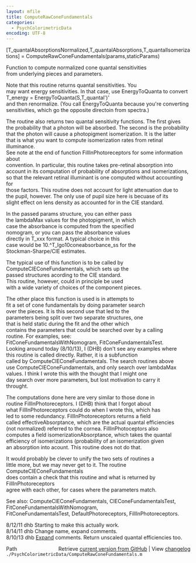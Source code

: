 ```yaml
---
layout: mfile
title: ComputeRawConeFundamentals
categories:
  - PsychColorimetricData
encoding: UTF-8
---
```


[T\_quantalAbsorptionsNormalized,T\_quantalAbsorptions,T\_quantalIsomerizations] = ComputeRawConeFundamentals(params,staticParams)  

Function to compute normalized cone quantal sensitivities  
from underlying pieces and parameters.  

Note that this routine returns quantal sensitivities.  You  
may want energy sensitivities.  In that case, use EnergyToQuanta to convert  
  T\_energy = EnergyToQuanta(S,T\_quantal')'  
and then renormalize.  (You call EnergyToQuanta because you're converting  
sensitivities, which go the opposite directoin from spectra.)  

The routine also returns two quantal sensitivity functions.  The first gives  
the probability that a photon will be absorbed.  The second is the probability  
that the photon will cause a photopigment isomerization.  It is the latter  
that is what you want to compute isomerization rates from retinal illuminance.  
See note at the end of function FillInPhotoreceptors for some information about  
convention.  In particular, this routine takes pre-retinal absorption into  
account in its computation of probability of absorptions and isomerizations,  
so that the relevant retinal illuminant is one computed without accounting for  
those factors.  This routine does not account for light attenuation due to  
the pupil, however.  The only use of pupil size here is becuase of its  
slight effect on lens density as accounted for in the CIE standard.  

In the passed params structure, you can either pass  
the lambdaMax values for the photopigment, in which  
case the absorbance is computed from the specified  
nomogram, or you can pass the absorbance values  
directly in T\_xxx format.  A typical choice in this  
case would be 10.^T\_lgo10coneabsorbance\_ss for the  
Stockman-Sharpe/CIE estimates.  

The typical use of this function is to be called by  
ComputeCIEConeFundamentals, which sets up the  
passed structures acording to the CIE standard.  
This routine, however, could in principle be used  
with a wide variety of choices of the component pieces.  

The other place this function is used is in attempts to  
fit a set of cone fundamentals by doing parameter search  
over the pieces.  It is this second use that led to the  
parameters being split over two separate structures, one  
that is held static during the fit and the other which  
contains the parameters that could be searched over by a calling  
routine.  For examples, see:  
  FitConeFundamentalsWithNomogram, FitConeFundamentalsTest.  
Looking around today (8/10/13), I (DHB) don't see any examples where  
this routine is called directly.  Rather, it is a subfunction  
called by ComputeCIEConeFundamentals.  The search routines above  
use ComputeCIEConeFundamentals, and only search over lambdaMax  
values.  I think I wrote this with the thought that I might one  
day search over more parameters, but lost motivation to carry it  
throught.  

The computations done here are very similar to those done in  
routine FillInPhotoreceptors.  I (DHB) think that I forgot about  
what FillInPhotoreceptors could do when I wrote this, which has  
led to some redundancy. FillInPhotoreceptors returns a field  
called effectiveAbsorptance, which are the actual quantal efficiencies  
(not normalized) referred to the cornea.  FillInPhotoceptors also  
computes a field isomerizationAbsorptance, which takes the quantal  
efficiency of isomerizations (probability of an isomerization given  
an absorption into acount.  This routine does not do that.  

It would probably be clever to unify the two sets of routines a  
little more, but we may never get to it.  The routine ComputeCIEConeFundamentals  
does contain a check that this routine and what is returned by FillInPhotoreceptors  
agree with each other, for cases where the parameters match.  

See also: ComputeCIEConeFundamentals, CIEConeFundamentalsTest, FitConeFundamentalsWithNomogram,  
          FitConeFundamentalsTest, DefaultPhotoreceptors, FillInPhotoreceptors.  

8/12/11  dhb  Starting to make this actually work.  
8/14/11  dhb  Change name, expand comments.  
8/10/13  dhb  [Expand](/docs/Expand) comments.  Return unscaled quantal efficiencies too.  


<div class="code_header" style="text-align:right;">
  <span style="float:left;">Path&nbsp;&nbsp;</span> <span class="counter">Retrieve <a href=
  "https://raw.github.com/Psychtoolbox-3/Psychtoolbox-3/beta/./PsychColorimetricData/ComputeRawConeFundamentals.m">current version from GitHub</a> | View <a href=
  "https://github.com/Psychtoolbox-3/Psychtoolbox-3/commits/beta/./PsychColorimetricData/ComputeRawConeFundamentals.m">changelog</a></span>
</div>
<div class="code">
  <code>./PsychColorimetricData/ComputeRawConeFundamentals.m</code>
</div>
